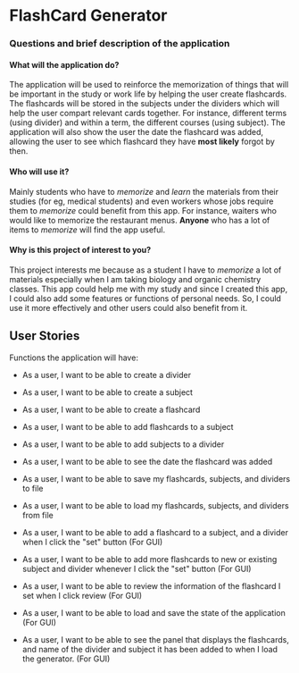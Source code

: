 # FlashCard Generator

### Questions and brief description of the application

#### What will the application do?
The application will be used to reinforce the memorization of things that will be important in the study or work life
by helping the user create flashcards. The flashcards will be stored in the subjects under the dividers which will help 
the user compart relevant cards together. For instance, different terms (using divider) and within a term, 
the different courses (using subject). The application will also show the user the date the flashcard was added, 
allowing the user to see which flashcard they have **most likely** forgot by then. 

#### Who will use it?
Mainly students who have to *memorize* and *learn* the materials from their studies (for eg, medical students)
and even workers whose jobs require them to *memorize* could benefit from this app.
For instance, waiters who would like to memorize the restaurant menus. 
**Anyone** who has a lot of items to *memorize* will find the app useful. 

#### Why is this project of interest to you?
This project interests me because as a student I have to *memorize* a lot of materials especially when I am taking 
biology and organic chemistry classes. This app could help me with my study and since I created this app,
I could also add some features or functions of personal needs. So, I could use it more effectively and 
other users could also benefit from it.

## User Stories

Functions the application will have:
- As a user, I want to be able to create a divider
- As a user, I want to be able to create a subject
- As a user, I want to be able to create a flashcard
- As a user, I want to be able to add flashcards to a subject
- As a user, I want to be able to add subjects to a divider
- As a user, I want to be able to see the date the flashcard was added
- As a user, I want to be able to save my flashcards, subjects, and dividers to file
- As a user, I want to be able to load my flashcards, subjects, and dividers from file

- As a user, I want to be able to add a flashcard to a subject, and a divider when I click the "set" button (For GUI)
- As a user, I want to be able to add more flashcards to new or existing subject and divider
  whenever I click the "set" button (For GUI)
- As a user, I want to be able to review the information of the flashcard I set when I click review (For GUI)
- As a user, I want to be able to load and save the state of the application (For GUI)
- As a user, I want to be able to see the panel that displays the flashcards, and name of the divider and
  subject it has been added to when I load the generator. (For GUI)